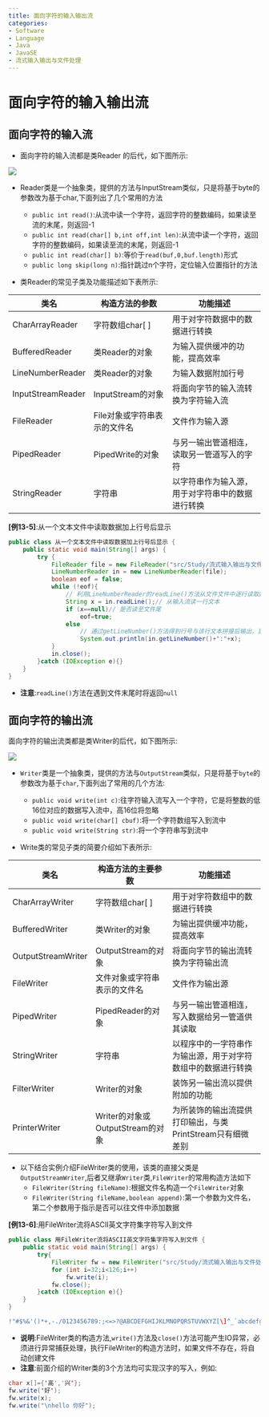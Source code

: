 ```yaml
---
title: 面向字符的输入输出流
categories:
- Software
- Language
- Java
- JavaSE
- 流式输入输出与文件处理
---
```

# 面向字符的输入输出流

## 面向字符的输入流

- 面向字符的输入流都是类Reader 的后代，如下图所示:

![](https://www.plantuml.com/plantuml/svg/XPBRIiD048RlynGhNXHwaQHfYr6Az811eKffzG6soJHPkeSmkqkfuhkxtPOcLjHSBCm_iz_yCzcnDXIDOB8Gj0uwv8h9dDi2YAb0G5XRmTjgPKojxw88wIuicQdisch0N4a3qeIv4j7ShYegUqa_JTCeOnnq9AWsWD62KsdUdkTH2ptIPi_XFf3AmJy2uhu5BGecIzABVVXCiMIIf3wOqdnRehAoc2ckaEmgPi1d7XMoTsU3yWbdfHJE3idT0UZJo-CTb82aD_JId4auKgxZMJfuoBpgp1Tgv_i7dm4gPLuQQz-yd7qcFknuuEem3ad3-B95blLl1l4_GxHTfgvzm85kVklVXizkis7o0v74bmjrI8geTYTUs_FWZwKSrDUAvLi9MfCaF816qUdNTSaIQE7stEsIMKLnWaZtZJIrcmqW56Ubwt4lLgm1cx85grirv4dMrgmC0XMjYuVdrDIuj1khYLtMj92EQNMrTii-IMDmZ_puqBy0)

- Reader类是一个抽象类，提供的方法与InputStream类似，只是将基于byte的参数改为基于char,下面列出了几个常用的方法
    - `public int read()`:从流中读一个字符，返回字符的整数编码，如果读至流的末尾，则返回-1
    - `public int read(char[] b,int off,int len)`:从流中读一个字符，返回字符的整数编码，如果读至流的末尾，则返回-1
    - `public int read(char[] b)`:等价于`read(buf,0,buf.length)`形式
    - `public long skip(long n)`:指针跳过n个字符，定位输入位置指针的方法

- 类Reader的常见子类及功能描述如下表所示:

| 类名              | 构造方法的参数               | 功能描述                                        |
| ----------------- | ---------------------------- | ----------------------------------------------- |
| CharArrayReader   | 字符数组char[ ]              | 用于对字符数据中的数据进行转换                  |
| BufferedReader    | 类Reader的对象               | 为输入提供缓冲的功能，提高效率                   |
| LineNumberReader  | 类Reader的对象               | 为输入数据附加行号                              |
| InputStreamReader | InputStream的对象            | 将面向字节的输入流转换为字符输入流              |
| FileReader        | File对象或字符串表示的文件名 | 文件作为输入源                                  |
| PipedReader       | PipedWrite的对象             | 与另一输出管道相连，读取另一管道写入的字符       |
| StringReader      | 字符串                       | 以字符串作为输入源，用于对字符串中的数据进行转换 |

**[例13-5]**:从一个文本文件中读取数据加上行号后显示

```java
public class 从一个文本文件中读取数据加上行号后显示 {
    public static void main(String[] args) {
        try {
            FileReader file = new FileReader("src/Study/流式输入输出与文件处理/面向字符的输入输出流/面向字符的输入流/test");
            LineNumberReader in = new LineNumberReader(file);
            boolean eof = false;
            while (!eof){
                // 利用LineNumberReader的readLine()方法从文件文件中逐行读取数据
                String x = in.readLine();// 从输入流读一行文本
                if (x==null)// 是否读至文件尾
                    eof=true;
                else
                    // 通过getLineNumber()方法得到行号与该行文本拼接后输出，显示结果是给每行加上了行号
                    System.out.println(in.getLineNumber()+":"+x);
            }
            in.close();
        }catch (IOException e){}
    }
}
```

- **注意**:`readLine()`方法在遇到文件末尾时将返回`null`

## 面向字符的输出流

面向字符的输出流类都是类Writer的后代，如下图所示:

![](https://www.plantuml.com/plantuml/svg/XLB1JeD04Btp5Miyc700Ycr4qnYLI3nKRQp6ymfJsBZiac4sH8t_xh9j2jQe70ZllUNDczcvQ8aZrK8LDM-y8tOWL2vD0Omgg25eJ2t7R4NKj6TXYBmBIa6LUJ4jOAuLWQ8WrtMuCAkAgqbyd2H9c0a9RLZpbW33fUIAdcuNuSXwtjARX7DFQMl-uJ7xB7bH25MoIUJWBSTIA9OuSCNprnArKKMgfKRMLOB0AJSQnRkDmUMb5AMgRHoMsnUWanys_w02P9EPenP2mSRbC4gJwNNcM1k-q9shxtrwg3NT3T6-PTdbZ1qySeQhlXsM1D5-YImxFfb6_pGnJfdOyfu4llwj_jWyFSrcyG-BEDeVgBNaYBhR-eqpJ_yOIiy-LY9_LT2sB0vwetculJgVFQFev-pxBAquNYBoju6wCkir81G3inJD6DuRQWoj287NEzPd_UeCXwniMnYmLUtNoDFAj8KNO9Tviz1V)

- `Writer`类是一个抽象类，提供的方法与`OutputStream`类似，只是将基于`byte`的参数改为基于`char`,下面列出了常用的几个方法:
    - `public void write(int c)`:往字符输入流写入一个字符，它是将整数的低16位对应的数据写入流中，高16位将忽略
    - `public void write(char[] cbuf)`:将一个字符数组写入到流中
    - `public void write(String str)`:将一个字符串写到流中

- Write类的常见子类的简要介绍如下表所示:

| 类名               | 构造方法的主要参数               | 功能描述                                                    |
| ------------------ | -------------------------------- | ----------------------------------------------------------- |
| CharArrayWriter    | 字符数组char[ ]                  | 用于对字符数组中的数据进行转换                              |
| BufferedWriter     | 类Writer的对象                   | 为输出提供缓冲功能，提高效率                                 |
| OutputStreamWriter | OutputStream的对象               | 将面向字节的输出流转换为字符输出流                          |
| FileWriter         | 文件对象或字符串表示的文件名     | 文件作为输出源                                              |
| PipedWriter        | PipedReader的对象                | 与另一输出管道相连，写入数据给另一管道供其读取               |
| StringWriter       | 字符串                           | 以程序中的一字符串作为输出源，用于对字符数组中的数据进行转换 |
| FilterWriter       | Writer的对象                     | 装饰另一输出流以提供附加的功能                              |
| PrinterWriter      | Writer的对象或OutputStream的对象 | 为所装饰的输出流提供打印输出，与类PrintStream只有细微差别    |

- 以下结合实例介绍FileWriter类的使用，该类的直接父类是`OutputStreamWriter`,后者又继承`Writer`类,`FileWriter`的常用构造方法如下
    - `FileWriter(String fileName)`:根据文件名构造一个`FileWriter`对象
    - `FileWriter(String fileName,boolean append)`:第一个参数为文件名，第二个参数用于指示是否可以往文件中添加数据

**[例13-6]**:用FileWriter流将ASCII英文字符集字符写入到文件

```java
public class 用FileWriter流将ASCII英文字符集字符写入到文件 {
    public static void main(String[] args) {
        try{
            FileWriter fw = new FileWriter("src/Study/流式输入输出与文件处理/面向字符的输入输出流/面向字符的输出流/charset.txt");
            for (int i=32;i<126;i++)
                fw.write(i);
            fw.close();
        }catch (IOException e){}
    }
}

!"#$%&'()*+,-./0123456789:;<=>?@ABCDEFGHIJKLMNOPQRSTUVWXYZ[\]^_`abcdefghijklmnopqrstuvwxyz{|}
```

- **说明**:FileWriter类的构造方法,`write()`方法及`close()`方法可能产生IO异常，必须进行异常捕获处理，执行FileWriter的构造方法时，如果文件不存在，将自动创建文件
- **注意**:前面介绍的Writer类的3个方法均可实现汉字的写入，例如:

```java
char x[]={'高','兴'};
fw.write('好');
fw.write(x);
fw.write("\nhello 你好");
```
